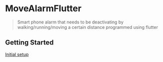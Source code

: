 # MoveAlarmFlutter

> Smart phone alarm that needs to be deactivating by walking/running/moving a certain distance programmed using flutter

## Getting Started

[Initial setup](https://docs.flutter.dev/get-started/install/windows/mobile#configure-the-android-toolchain-in-android-studio)
